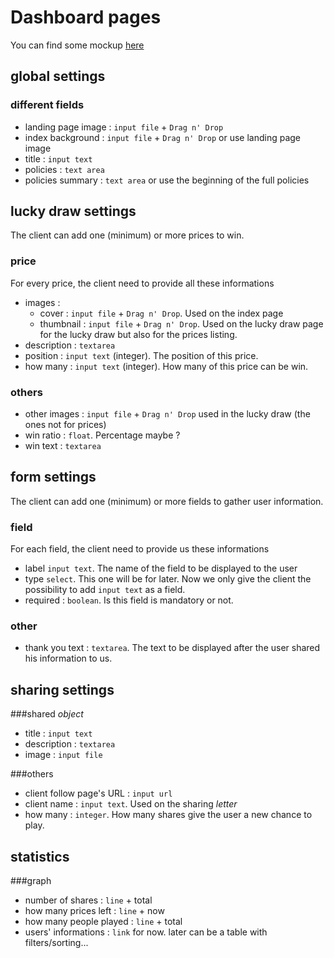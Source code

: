 # Dashboard pages

You can find some mockup [here](pm-luckydraw.pdf)

## global settings
### different fields
+ landing page image : `input file` + `Drag n' Drop`
+ index background : `input file` + `Drag n' Drop` or use landing page image
+ title : `input text`
+ policies : `text area`
+ policies summary : `text area` or use the beginning of the full policies

## lucky draw settings
The client can add one (minimum) or more prices to win.

### price
For every price, the client need to provide all these informations
+ images :
    * cover : `input file` + `Drag n' Drop`. Used on the index page
    * thumbnail : `input file` + `Drag n' Drop`. Used on the lucky draw page for the lucky draw but also for the prices listing.
+ description : `textarea`
+ position : `input text` (integer). The position of this price. 
+ how many : `input text` (integer). How many of this price can be win.

### others
+ other images : `input file` + `Drag n' Drop` used in the lucky draw (the ones not for prices)
+ win ratio : `float`. Percentage maybe ?
+ win text : `textarea`

## form settings
The client can add one (minimum) or more fields to gather user information.

### field
For each field, the client need to provide us these informations
+ label `input text`. The name of the field to be displayed to the user
+ type `select`. This one will be for later. Now we only give the client the possibility to add `input text` as a field.
+ required : `boolean`. Is this field is mandatory or not.

### other
+ thank you text : `textarea`. The text to be displayed after the user shared his information to us.

## sharing settings
###shared *object*
+ title : `input text`
+ description : `textarea`
+ image : `input file`

###others
+ client follow page's URL : `input url`
+ client name : `input text`. Used on the sharing *letter*
+ how many : `integer`. How many shares give the user a new chance to play.

## statistics

###graph
+ number of shares : `line` + total
+ how many prices left : `line` + now
+ how many people played : `line` + total
+ users' informations : `link` for now. later can be a table with filters/sorting...